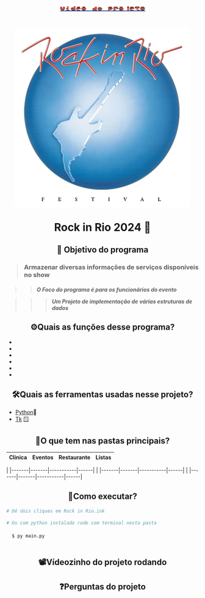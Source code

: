 <h6 align="center">

[![Texto Alternativo](./assets/video_do_projeto.png)](#videozinho-do-projeto-rodando-)

</h6>

<h1 align="center">
<img src="./assets/RockInRio_1985.webp"/>
<p>Rock in Rio 2024 🎸</p>
</h1>

<h2 align="center"><p>📌 Objetivo do programa</p</h2>
<h3>

> Armazenar diversas informações de serviços disponíveis no show

</h3>

<h4>

>> *O Foco do programa é para os funcionários do evento*

>>>  ***Um Projeto de implementação de várias estruturas de dados*** 

</h4>

<h2 align="center">⚙️Quais as funções desse programa?</h2>

-
-
-
-
-
-

<h2 align="center">🛠️Quais as ferramentas usadas nesse projeto?</h2>

- [Python](https://docs.python.org/3/ "Documentação do Python")🐍
- [Tk](https://docs.python.org/pt-br/3/library/tkinter.html "Documentação do Tkinter") 🪟

<h2 align="center">📂O que tem nas pastas principais?</h2>

|Clinica|Eventos|Restaurante|Listas|
|-------|-------|-----------|------|
|
|-------|-------|-----------|------|
|
|-------|-------|-----------|------|
|
|-------|-------|-----------|------|

<h2 align="center">🧐Como executar?</h2>


````python
# Dê dois cliques em Rock in Rio.ink
````
````python
# Ou com python instalado rode com terminal nesta pasta
  
  $ py main.py 
  
````
<center>

## 📽️Vídeozinho do projeto rodando

</center>

<h2 align="center">❓Perguntas do projeto</h2>